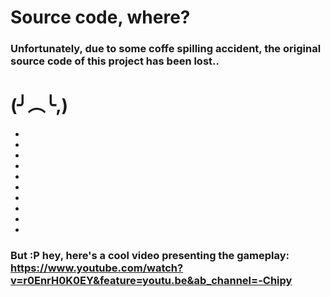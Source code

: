# Source code, where?

### Unfortunately, due to some coffe spilling accident, the original source code of this project has been lost..
                                                                                                                  
 #              (╯︵╰,)
- 
- 
- 
- 
- 
- 
- 
- 
- 
- 
### But :P hey, here's a cool video presenting the gameplay: https://www.youtube.com/watch?v=r0EnrH0K0EY&feature=youtu.be&ab_channel=-Chipy
